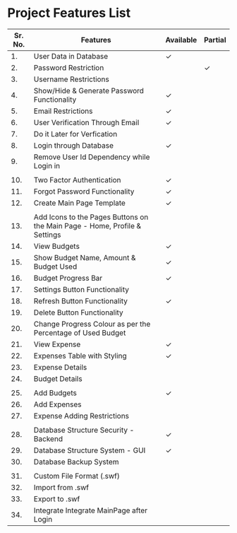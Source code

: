 # Project Features List 

| Sr. No. | Features                                                                   | Available | Partial |
| ------- | -------------------------------------------------------------------------- | --------- | ------- |
| 1.      | User Data in Database                                                      | ✓         |         |
| 2.      | Password Restriction                                                       |           | ✓       |
| 3.      | Username Restrictions                                                      |           |         |
| 4.      | Show/Hide & Generate Password Functionality                                | ✓         |         |
| 5.      | Email Restrictions                                                         | ✓         |         |
| 6.      | User Verification Through Email                                            | ✓         |         |
| 7.      | Do it Later for Verfication                                                |           |         |
| 8.      | Login through Database                                                     | ✓         |         |
| 9.      | Remove User Id Dependency while Login in                                   |           |         |
|         |                                                                            |           |         |
| 10.     | Two Factor Authentication                                                  | ✓         |         |
| 11.     | Forgot Password Functionality                                              | ✓         |         |
| 12.     | Create Main Page Template                                                  | ✓         |         |
|         |                                                                            |           |         |
| 13.     | Add Icons to the Pages Buttons on the Main Page - Home, Profile & Settings |           |         |
| 14.     | View Budgets                                                               | ✓         |         |
| 15.     | Show Budget Name, Amount & Budget Used                                     | ✓         |         |
| 16.     | Budget Progress Bar                                                        | ✓         |         |
| 17.     | Settings Button Functionality                                              |           |         |
| 18.     | Refresh Button Functionality                                               | ✓         |         |
| 19.     | Delete Button Functionality                                                |           |         |
| 20.     | Change Progress Colour as per the Percentage of Used Budget                |           |         |
| 21.     | View Expense                                                               | ✓         |         |
| 22.     | Expenses Table with Styling                                                | ✓         |         |
| 23.     | Expense Details                                                            |           |         |
| 24.     | Budget Details                                                             |           |         |
|         |                                                                            |           |         |
| 25.     | Add Budgets                                                                | ✓         |         |
| 26.     | Add Expenses                                                               |           |         |
| 27.     | Expense Adding Restrictions                                                |           |         |
|         |                                                                            |           |         |
| 28.     | Database Structure Security - Backend                                      | ✓         |         |
| 29.     | Database Structure System - GUI                                            | ✓         |         |
| 30.     | Database Backup System                                                     |           |         |
|         |                                                                            |           |         |
| 31.     | Custom File Format (.swf)                                                  |           |         |
| 32.     | Import from .swf                                                           |           |         |
| 33.     | Export to .swf                                                             |           |         |
| 34.     | Integrate Integrate MainPage after Login                                   |           |         |
